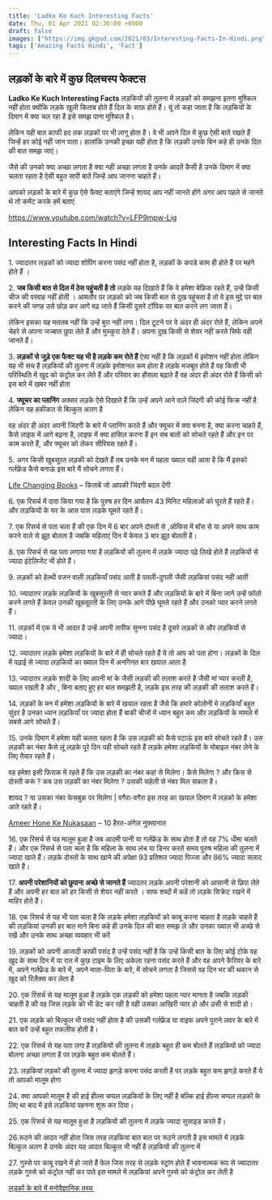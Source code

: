 ```yaml
---
title: 'Ladko Ke Kuch Interesting Facts'
date: Thu, 01 Apr 2021 02:30:00 +0000
draft: false
images: ["https://img.gkgud.com/2021/03/Interesting-Facts-In-Hindi.png"]
tags: ['Amazing Facts Hindi', 'Fact']
---
```


लड़कों के बारे में कुछ दिलचस्प फेक्टस
-------------------------------------

**Ladko Ke Kuch Interesting Facts** लड़कियों की तुलना में लड़कों को समझना इतना मुश्किल नहीं होता क्योंकि लड़के खुली किताब होते हैं दिल के साफ़ होते हैं। यूं तो कहा जाता है कि लड़कियों के दिमाग में क्या चल रहा है इसे समझ पाना मुश्किल है।

लेकिन यही बात काफी हद तक लड़कों पर भी लागू होता है। वे भी अपने दिल में कुछ ऐसी बातें रखते हैं जिन्हें हर कोई नहीं जान पाता। हालांकि उनकी इच्छा यही होता है कि लड़की उनके बिन कहे ही उनके दिल की बात समझ जाएं।

जैसे की उनको क्या अच्छा लगता है क्या नहीं अच्छा लगता है उनके आदतें कैसी है उनके दिमाग में क्या चलता रहता है ऐसी बहुत सारी बातें जिन्हें आप जानना चाहते हैं।

आपको लड़कों के बारे में कुछ ऐसे फैक्ट बताएंगे जिन्हें शायद आप नहीं जानते होंगे अगर आप पहले से जानते थे तो कमेंट करके हमें बताएं

https://www.youtube.com/watch?v=LFP9mpw-Lig

Interesting Facts In Hindi
--------------------------

1\. ज्यादातर लड़कों को ज्यादा शोपिंग करना पसंद नहीं होता है, लड़कों के कपडे काम ही होते हैं पर महंगे होते हैं ।

2\. **जब किसी बात से दिल में ठेस पहुंचती है तो** लड़के यह दिखाते हैं कि वे हमेशा बेफ्रिक रहते हैं, उन्हें किसी चीज की परवाह नहीं होती । आमतौर पर लड़को को जब किसी बात से दुख पहुंचता है तो वे इस मुद्दे पर बात करने की जगह उसे छोड़ कर आगे बढ़ जाते हैं किसी दूसरे टॉपिक पर बात करने लग जाता हैं।

लेकिन इसका यह मतलब नहीं कि उन्हें बुरा नहीं लगा। दिल टूटने पर वे अंदर ही अंदर रोते हैं, लेकिन अपने चेहरे से अपना जज्बात छुपा लेते हैं और मुस्कुरा देते हैं। अपना दुख किसी से शेयर नहीं करते सिर्फ वही जानते हैं।

3\. **लड़कों से जुड़े एक फैक्ट यह भी है लड़के कम रोते हैं** ऐसा नहीं है कि लड़कों में इमोशन नहीं होता लेकिन यह भी सच है लड़कियों की तुलना में लड़के इमोशनल कम होता है लड़के मजबूत होते हैं वह किसी भी परिस्थिति में खुद को कंट्रोल कर लेते हैं और परिवार का हौसला बढ़ाते हैं वह अंदर ही अंदर रोते हैं किसी को इस बारे में खबर नहीं होता

4\. **फ्यूचर का प्लानिंग** अक्सर लड़के ऐसे दिखाते हैं कि उन्हें अपने आने वाले जिंदगी की कोई फिक्र नहीं है लेकिन यह हकीकत से बिल्कुल अलग है

वह अंदर ही अंदर अपनी जिंदगी के बारे में प्लानिंग करते हैं और फ्यूचर में क्या बनना है, क्या करना चाहते हैं, कैसे लाइफ में आगे बढ़ना है, लाइफ में क्या हासिल करना हैं इन सब बातों को सोचते रहते हैं और इन पर काम करते हैं, और फ्यूचर को लेकर सीरियस रहते हैं।

5\. अगर किसी खुबसूरत लड़की को देखते हैं तब उनके मन में पहला ख्याल यही आता है कि मैं इसको गर्लफ्रेंड कैसे बनाऊं इस बारे मैं सोचने लगता हैं।

[Life Changing Books](https://gkgud.com/life-changing-books/) – किताबें जो आपकी जिंदगी बदल देंगी

6\. एक रिसर्च में दावा किया गया है कि पुरुष हर दिन आसैतन 43 मिनिट महिलाओं को घूरते हैं रहते हैं। और लड़कियों के घर के आस पास लड़के घूमते रहते हैं।

7\. एक रिसर्च से पता चला हैं की एक दिन में 6 बार अपने दोस्तों से ,ऑफिस में बॉस से या अपने साथ काम करने वाले से झूठ बोलता है जबकि महिलाएं दिन में केवल 3 बार झूठ बोलती है।

8\. एक रिसर्च से यह पता लगाया गया है लड़कियों की तुलना में लड़के ज्यादा पढ़े लिखे होते हैं लड़कियों से ज्यादा इंटेलिजेंट भी होते हैं।

9\. लड़कों को हेल्थी वजन वाली लड़कियाँ पसंद आती है पतली-दुगली जैसी लड़कियां पसंद नहीं आती

10\. ज्यादातर लड़के लड़कियों के खूबसूरती से प्यार करते हैं और लड़कियों के बारे में बिना जाने उन्हें फॉलो करने लगते हैं केवल उनकी खूबसूरती के लिए उनके आगे पीछे घूमते रहते हैं और उनको प्यार करने लगते हैं।

11\. लड़कों में एक ये भी आदत है उन्हें अपनी तारीफ सुनना पसंद है दूसरे लड़कों से और लड़कियों से ज्यादा।

12\. ज्यादातर लड़के हमेशा लड़कियों के बारे में ही सोचते रहते हैं ये तो आप को पता होगा। लड़कों के दिल में पढ़ाई से ज्यादा लड़कियों का ख्याल दिन में अनगिनत बार खयाल आता है

13\. ज्यादातर लड़के शादी के लिए अपनी मां के जैसी लड़की की तलाश करते है जैसी मां प्यार करती है, ख्याल रखती है और , बिना बताए हुए हर बात समझती है, लड़के इस तरह की लड़की की तलाश करते हैं।

14\. लड़कों के मन में हमेशा लड़कियों के बारे में खयाल रहता है जैसे कि हमारे कोलोनी मे लड़कियाँ बहुत सुंदर है उनका ध्यान लड़कियाँ पर ज्यादा होता हैं बाकी चीजों में ध्यान बहुत कम और लड़कियों के मामले में सबसे आगे सोचते हैं।

15\. उनके दिमाग में हमेशा यही चलता रहता है कि उस लड़की को कैसे पटाऊं इस बारे सोचते रहते हैं। उस लड़की का नंबर कैसे लूं लड़के पूरे दिन यही सोचते रहते हैं लड़के हमेशा लड़कियों के मोबाइल नंबर लेने के लिए तैयार रहते हैं।

वह हमेशा इसी फिराक में रहते हैं कि उस लड़की का नंबर कहां से मिलेगा। कैसे मिलेगा ? और किस से दोस्ती करूं ? कब उस लड़की का नंबर मिलेगा ? उसकी सहेली से नंबर मिल सकता है।

शायद ? या उसका नंबर फेसबुक पर मिलेगा | वगैरा-वगैरा इस तरह का खयाल दिमाग में लड़को के हमेशा आते रहते हैं।

[Ameer Hone Ke Nukasaan](https://gkgud.com/ameer-hone-ke-nukasaan/) – 10 हैरत-अंगेज़ नुक़्सानात

16\. एक रिसर्च से यह मालूम हुआ है जब आदमी पत्नी या गर्लफ्रेंड के साथ होता है तो वह 7% धीमा चलते हैं। और एक रिसर्च से पता चला है कि महिला के साथ लंच या डिनर करते समय पुरुष महिला की तुलना में ज्यादा खाते हैं। लड़के दोस्तों के साथ खाने की अपेक्षा 93 प्रतिशत ज्यादा पिज्जा और 86% ज्यादा सलाद खाते हैं।

17\. **अपनी परेशानियों को छुपाना अच्छे से जानते हैं** ज्यादतर लड़के अपनी परेशानी को आसानी से छिपा लेते हैं और अपनी हर बात को हर किसी से शेयर नहीं करते । साफ शब्दों में कहें तो लड़के सिक्रेट रखने में माहिर होते हैं।

18\. एक रिसर्च से यह भी पता चला है कि लड़के हमेशा लड़कियों को काबू करना चाहता है लड़के चाहते हैं की लड़कियां उनकी हर बात माने बिना कहे ही उनके दिल की बात समझ ले और उनका ख्याल भी अच्छे से रखें और उनके साथ अच्छा व्यवहार भी करें

19\. लड़कों को अपनी आजादी काफी पसंद है उन्हें पसंद नहीं है कि उन्हें किसी बात के लिए कोई टोके वह खुद के साथ दिन में या रात में कुछ टाइम के लिए अकेला रहना पसंद करते हैं और वह अपने कैरियर के बारे में, अपने गर्लफ्रेंड के बारे में, अपने माता-पिता के बारे, में सोचने लगता है जिससे वह दिन भर की थकान से खुद को रिलैक्स कर लेता है

20\. एक रिसर्च से यह मालूम हुआ है लड़के एक लड़की को हमेशा पहला प्यार मानता है जबकि लड़की चाहती है की वह जिस लड़के को भी डेट कर रही है वही उसका आखिरी प्यार हो और उसी से शादी हो।

21\. एक लड़के को बिल्कुल भी पसंद नहीं होता है की उसकी गर्लफ्रेंड या वाइफ अपने पुराने लवर के बारे में बात करें उन्हें बहुत तकलीफ होती है।

22\. एक रिसर्च से यह पता लगा है लड़कियों की तुलना में लड़के बहुत ही कम बोलते हैं लड़कियों को ज्यादा बोलना अच्छा लगता है पर लड़के बहुत कम बोलते हैं।

23\. लड़कियां लड़कों की तुलना में ज्यादा झगड़े करना पसंद करती है पर लड़के बहुत कम झगड़े करते हैं ये तो आपको मालूम होगा

24\. क्या आपको मालूम है की हाई हील्स चप्पल लड़कियों के लिए नहीं है बल्कि हाई हील्स चप्पल लड़कों के लिए था बाद में इसे लड़कियां पहनना शुरू कर दिया।

25\. एक रिसर्च से यह मालूम हुआ है लड़कियों की तुलना में लड़के ज्यादा सुसाइड करते हैं।

26.रूठने की आदत नहीं होता जिस तरह लड़कियां बात बात पर रूठने लगती है इस मामले में लड़के बिल्कुल अलग है उनके अंदर यह आदत बिल्कुल भी नहीं है लड़कियों की तुलना में

27\. गुस्से पर काबू रखने में हो जाते हैं फेल जिस तरह से लड़के स्ट्रांग होते हैं भावनात्मक रूप से ज्यादातर लड़के गुस्से को कंट्रोल नहीं कर पाते इस मामले में लड़कियां अपने गुस्से को कंट्रोल कर लेती है

[लड़कों के बारे में मनोवैज्ञानिक तथ्य ](https://couplethinking.com/psychological-facts-about-boys/)